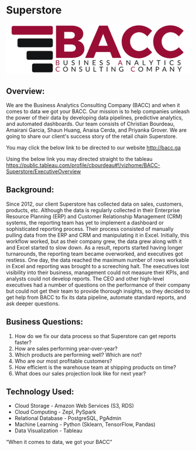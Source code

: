 # Superstore
<img src="Images/BACC Logo.png" class="center vizualization"  alt="BACC Logo">



## Overview:
We are the Business Analytics Consulting Company (BACC) and when it comes to data we got your BACC. 
Our mission is to help companies unleash the power of their data by developing data pipelines, predictive 
analytics, and automated dashboards. Our team consists of Christian Bourdeau, Amairani Garcia, Shaun Huang, Anaisa Cerda, and Priyanka Grover. We are going to share our client's success story of the retail chain Superstore.

You may click the below link to be directed to our website
http://bacc.ga

Using the below link you may directed straight to the tableau
https://public.tableau.com/profile/cbourdeau#!/vizhome/BACC-Superstore/ExecutiveOverview

## Background:
Since 2012, our client Superstore has collected data on sales, customers, products, etc. Although the data is regularly collected in their Enterprise Resource Planning (ERP) and Customer Relationship Management (CRM) systems, the reporting team has yet to implement a dashboard or sophisticated reporting process. Their process consisted of manually pulling data from the ERP and CRM and manipulating it in Excel. Initially, this workflow worked, but as their company grew, the data grew along with it and Excel started to slow down. As a result, reports started having longer turnarounds, the reporting team became overworked, and executives got restless. 
One day, the data reached the maximum number of rows workable in Excel and reporting was brought to a screeching halt. The executives lost visibility into their business, management could not measure their KPIs, and analysts could not develop reports. The CEO and other high-level executives had a number of questions on the performance of their company but could not get their team to provide thorough insights, so they decided to get help from BACC to fix its data pipeline, automate standard reports, and ask deeper questions.
            
## Business Questions:
1. How do we fix our data process so that Superstore can get reports faster?
2. How are sales performing year-over-year?
3. Which products are performing well? Which are not?
4. Who are our most profitable customers?
5. How efficient is the warehouse team at shipping products on time?
6. What does our sales projection look like for next year?

## Technology Used:
- Cloud Storage - Amazon Web Services (S3, RDS)
- Cloud Computing - Zepl, PySpark
- Relational Database - PostgreSQL, PgAdmin
- Machine Learning - Python (Sklearn, TensorFlow, Pandas)
- Data Visualization - Tableau 

            
“When it comes to data, we got your BACC”
       
